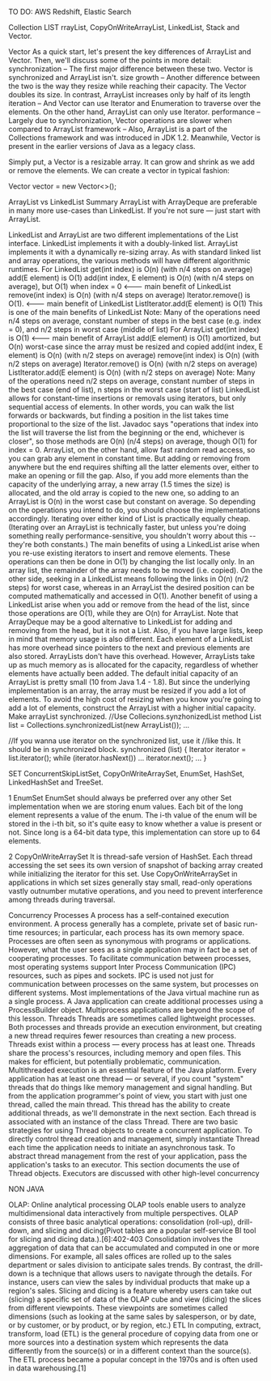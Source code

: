 TO DO:
 AWS Redshift, Elastic Search

Collection
LIST
rrayList, CopyOnWriteArrayList, LinkedList, Stack and Vector.

Vector
As a quick start, let's present the key differences of ArrayList and Vector. Then, we'll discuss some of the points in more detail:
synchronization – The first major difference between these two. Vector is synchronized and ArrayList isn't.
size growth – Another difference between the two is the way they resize while reaching their capacity. The Vector doubles its size. In contrast, ArrayList increases only by half of its length
iteration – And Vector can use Iterator and Enumeration to traverse over the elements. On the other hand, ArrayList can only use Iterator.
performance – Largely due to synchronization, Vector operations are slower when compared to ArrayList
framework – Also, ArrayList is a part of the Collections framework and was introduced in JDK 1.2. Meanwhile, Vector is present in the earlier versions of Java as a legacy class.

Simply put, a Vector is a resizable array. It can grow and shrink as we add or remove the elements.
We can create a vector in typical fashion:

Vector<String> vector = new Vector<>();

ArrayList vs LinkedList
Summary ArrayList with ArrayDeque are preferable in many more use-cases than LinkedList. If you're not sure — just start with ArrayList.

LinkedList and ArrayList are two different implementations of the List interface. LinkedList implements it with a doubly-linked list. ArrayList implements it with a dynamically re-sizing array.
As with standard linked list and array operations, the various methods will have different algorithmic runtimes.
For LinkedList<E>
get(int index) is O(n) (with n/4 steps on average)
add(E element) is O(1)
add(int index, E element) is O(n) (with n/4 steps on average), but O(1) when index = 0 <--- main benefit of LinkedList<E>
remove(int index) is O(n) (with n/4 steps on average)
Iterator.remove() is O(1). <--- main benefit of LinkedList<E>
ListIterator.add(E element) is O(1) This is one of the main benefits of LinkedList<E>
Note: Many of the operations need n/4 steps on average, constant number of steps in the best case (e.g. index = 0), and n/2 steps in worst case (middle of list)
For ArrayList<E>
get(int index) is O(1) <--- main benefit of ArrayList<E>
add(E element) is O(1) amortized, but O(n) worst-case since the array must be resized and copied
add(int index, E element) is O(n) (with n/2 steps on average)
remove(int index) is O(n) (with n/2 steps on average)
Iterator.remove() is O(n) (with n/2 steps on average)
ListIterator.add(E element) is O(n) (with n/2 steps on average)
Note: Many of the operations need n/2 steps on average, constant number of steps in the best case (end of list), n steps in the worst case (start of list)
LinkedList<E> allows for constant-time insertions or removals using iterators, but only sequential access of elements. In other words, you can walk the list forwards or backwards, but finding a position in the list takes time proportional to the size of the list. Javadoc says "operations that index into the list will traverse the list from the beginning or the end, whichever is closer", so those methods are O(n) (n/4 steps) on average, though O(1) for index = 0.
ArrayList<E>, on the other hand, allow fast random read access, so you can grab any element in constant time. But adding or removing from anywhere but the end requires shifting all the latter elements over, either to make an opening or fill the gap. Also, if you add more elements than the capacity of the underlying array, a new array (1.5 times the size) is allocated, and the old array is copied to the new one, so adding to an ArrayList is O(n) in the worst case but constant on average.
So depending on the operations you intend to do, you should choose the implementations accordingly. Iterating over either kind of List is practically equally cheap. (Iterating over an ArrayList is technically faster, but unless you're doing something really performance-sensitive, you shouldn't worry about this -- they're both constants.)
The main benefits of using a LinkedList arise when you re-use existing iterators to insert and remove elements. These operations can then be done in O(1) by changing the list locally only. In an array list, the remainder of the array needs to be moved (i.e. copied). On the other side, seeking in a LinkedList means following the links in O(n) (n/2 steps) for worst case, whereas in an ArrayList the desired position can be computed mathematically and accessed in O(1).
Another benefit of using a LinkedList arise when you add or remove from the head of the list, since those operations are O(1), while they are O(n) for ArrayList. Note that ArrayDeque may be a good alternative to LinkedList for adding and removing from the head, but it is not a List.
Also, if you have large lists, keep in mind that memory usage is also different. Each element of a LinkedList has more overhead since pointers to the next and previous elements are also stored. ArrayLists don't have this overhead. However, ArrayLists take up as much memory as is allocated for the capacity, regardless of whether elements have actually been added.
The default initial capacity of an ArrayList is pretty small (10 from Java 1.4 - 1.8). But since the underlying implementation is an array, the array must be resized if you add a lot of elements. To avoid the high cost of resizing when you know you're going to add a lot of elements, construct the ArrayList with a higher initial capacity.
Make arrayList synchronized.
//Use Collecions.synzhonizedList method
List list = Collections.synchronizedList(new ArrayList());
...

//If you wanna use iterator on the synchronized list, use it
//like this. It should be in synchronized block.
synchronized (list) {
  Iterator iterator = list.iterator();
  while (iterator.hasNext())
      ...
      iterator.next();
      ...
}





SET
ConcurrentSkipListSet, CopyOnWriteArraySet, EnumSet, HashSet, LinkedHashSet and TreeSet.

1 EnumSet
EnumSet should always be preferred over any other Set implementation when we are storing enum values.
  Each bit of the long element represents a value of the enum. The i-th value of the enum will be stored in the i-th bit, so it's quite easy to know whether a value is present or not. Since long is a 64-bit data type, this implementation can store up to 64 elements.

2 CopyOnWriteArraySet
It is thread-safe version of HashSet. Each thread accessing the set sees its own version of snapshot of backing array created while initializing the iterator for this set.
Use CopyOnWriteArraySet in applications in which set sizes generally stay small, read-only operations vastly outnumber mutative operations, and you need to prevent interference among threads during traversal.


Concurrency
Processes
A process has a self-contained execution environment. A process generally has a complete, private set of basic run-time resources; in particular, each process has its own memory space.
Processes are often seen as synonymous with programs or applications. However, what the user sees as a single application may in fact be a set of cooperating processes. To facilitate communication between processes, most operating systems support Inter Process Communication (IPC) resources, such as pipes and sockets. IPC is used not just for communication between processes on the same system, but processes on different systems.
Most implementations of the Java virtual machine run as a single process. A Java application can create additional processes using a ProcessBuilder object. Multiprocess applications are beyond the scope of this lesson.
Threads
Threads are sometimes called lightweight processes. Both processes and threads provide an execution environment, but creating a new thread requires fewer resources than creating a new process.
Threads exist within a process — every process has at least one. Threads share the process's resources, including memory and open files. This makes for efficient, but potentially problematic, communication.
Multithreaded execution is an essential feature of the Java platform. Every application has at least one thread — or several, if you count "system" threads that do things like memory management and signal handling. But from the application programmer's point of view, you start with just one thread, called the main thread. This thread has the ability to create additional threads, as we'll demonstrate in the next section.
Each thread is associated with an instance of the class Thread. There are two basic strategies for using Thread objects to create a concurrent application.
To directly control thread creation and management, simply instantiate Thread each time the application needs to initiate an asynchronous task.
To abstract thread management from the rest of your application, pass the application's tasks to an executor.
This section documents the use of Thread objects. Executors are discussed with other high-level concurrency




NON JAVA

OLAP: Online analytical processing
OLAP tools enable users to analyze multidimensional data interactively from multiple perspectives. OLAP consists of three basic analytical operations: consolidation (roll-up), drill-down, and slicing and dicing(Pivot tables are a popular self-service BI tool for slicing and dicing data.).[6]:402-403 Consolidation involves the aggregation of data that can be accumulated and computed in one or more dimensions. For example, all sales offices are rolled up to the sales department or sales division to anticipate sales trends. By contrast, the drill-down is a technique that allows users to navigate through the details. For instance, users can view the sales by individual products that make up a region's sales. Slicing and dicing is a feature whereby users can take out (slicing) a specific set of data of the OLAP cube and view (dicing) the slices from different viewpoints. These viewpoints are sometimes called dimensions (such as looking at the same sales by salesperson, or by date, or by customer, or by product, or by region, etc.)
ETL
In computing, extract, transform, load (ETL) is the general procedure of copying data from one or more sources into a destination system which represents the data differently from the source(s) or in a different context than the source(s). The ETL process became a popular concept in the 1970s and is often used in data warehousing.[1]
